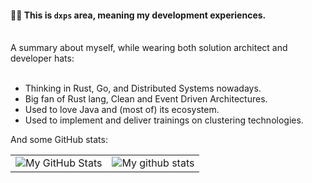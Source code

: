 ####  🙋‍♂️  This is `dxps` area, meaning my development experiences.

<br/>
A summary about myself, while wearing both solution architect and developer hats:
<br/><br/>

- Thinking in Rust, Go, and Distributed Systems nowadays.
- Big fan of Rust lang, Clean and Event Driven Architectures.
- Used to love Java and (most of) its ecosystem.
- Used to implement and deliver trainings on clustering technologies.

And some GitHub stats:
<br/>

<div align="center">

|       |      |
| ----: | :--- |
| <img align="center" src="https://github-readme-streak-stats.herokuapp.com/?user=dxps&theme=vue-dark&hide_border=true&date_format=M%20j%5B%2C%20Y%5D" alt="My GitHub Stats" />  | <img align="center" src="https://github-readme-stats.vercel.app/api?username=dxps&show_icons=true&include_all_commits=true&theme=vue-dark&hide_border=true" alt="My github stats" /> |

</div>

<!--
**dxps/dxps** is a ✨ _special_ ✨ repository because its `README.md` (this file) appears on your GitHub profile.

Here are some ideas to get you started:

- 🔭 I’m currently working on ...
- 🌱 I’m currently learning ...
- 👯 I’m looking to collaborate on ...
- 🤔 I’m looking for help with ...
- 💬 Ask me about ...
- 📫 How to reach me: ...
- 😄 Pronouns: ...
- ⚡ Fun fact: ...
-->
